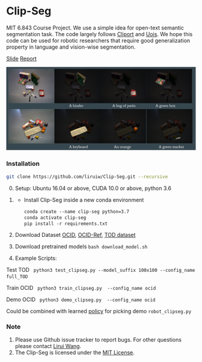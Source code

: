 # Clip-Seg
MIT 6.843 Course Project. We use a simple idea for open-text semantic segmentation task. The code largely follows [Cliport](https://github.com/cliport/cliport) and [Uois](https://github.com/chrisdxie/uois). We hope this code can be used for robotic researchers that require good generalization property in language and vision-wise segmentation.

[Slide](https://docs.google.com/presentation/d/10X7pzc3wIvRkoD2O28ResuEQc4Fqq-T4RMatbtvL6iQ/edit#slide=id.p) [Report](assets/Report.pdf)

![image](assets/clipseg.png)

### Installation
```bash
git clone https://github.com/liruiw/Clip-Seg.git --recursive
```

0. Setup: Ubuntu 16.04 or above, CUDA 10.0 or above, python 3.6

1.  * Install Clip-Seg inside a new conda environment
	    ```angular2html
	    conda create --name clip-seg python=3.7
	    conda activate clip-seg
	    pip install -r requirements.txt
	    ```

2. Download Dataset [OCID](https://www.acin.tuwien.ac.at/en/vision-for-robotics/software-tools/object-clutter-indoor-dataset/), [OCID-Ref](https://github.com/lluma/OCID-Ref), [TOD dataset](https://drive.google.com/file/d/1itThz2GVBUAqXs3MaH92YWhoj0G6Mfg1/view)
 
3. Download pretrained models ```bash download_model.sh ```

4.  Example Scripts:

Test TOD 
``` python3 test_clipseg.py --model_suffix 100x100 --config_name full_TOD```


Train OCID 
``` python3 train_clipseg.py  --config_name ocid```


Demo OCID
``` python3 demo_clipseg.py  --config_name ocid```

Could be combined with learned [policy](https://github.com/liruiw/HCG) for picking demo ```robot_clipseg.py  ```

### Note
1. Please use Github issue tracker to report bugs. For other questions please contact [Lirui Wang](mailto:wangliruisz@gmail.com).
2. The Clip-Seg is licensed under the [MIT License](LICENSE).